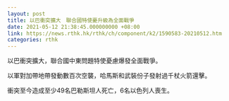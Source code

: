 ```yaml
---
layout: post
title: 以巴衝突擴大　聯合國特使憂升級為全面戰爭
date: 2021-05-12 21:38:45.000000000 +08:00
link: https://news.rthk.hk/rthk/ch/component/k2/1590583-20210512.htm
categories: rthk
---
```


以巴衝突擴大，聯合國中東問題特使憂慮爆發全面戰爭。

以軍對加帶地帶發動數百次空襲，哈馬斯和武裝份子發射過千杖火箭還擊。

衝突至今造成至少49名巴勒斯坦人死亡，6名以色列人喪生。
